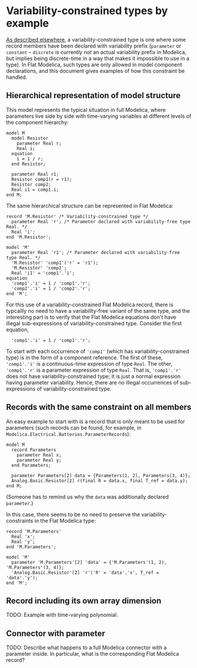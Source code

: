 # Variability-constrained types by example

[As described elsewhere](differences.md), a variability-constrained type is one where some record members have been declared with variability prefix (`parameter` or `constant` – `discrete` is currently _not_ an actual variability prefix in Modelica, but implies being discrete-time in a way that makes it impossible to use in a type).  In Flat Modelica, such types are only allowed in model component declarations, and this document gives examples of how this constraint be handled.

## Hierarchical representation of model structure

This model represents the typical situation in full Modelica, where parameters live side by side with time-varying variables at different levels of the component hierarchy:
```
model M
  model Resistor
    parameter Real r;
    Real i;
  equation
    i = 1 / r;
  end Resistor;

  parameter Real r1;
  Resistor comp1(r = r1);
  Resistor comp2;
  Real i1 = comp1.i;
end M;
```

The same hierarchical structure can be represented in Flat Modelica:
```
record 'M.Resistor' /* Variability-constrained type */
  parameter Real 'r'; /* Parameter declared with variability-free type Real. */
  Real 'i';
end 'M.Resistor';

model 'M'
  parameter Real 'r1'; /* Parameter declared with variability-free type Real. */
  'M.Resistor' 'comp1'('r' = 'r1');
  'M.Resistor' 'comp2';
  Real 'i1' = 'comp1'.'i';
equation
  'comp1'.'i' = 1 / 'comp1'.'r';
  'comp2'.'i' = 1 / 'comp2'.'r';
end 'M';
```

For this use of a variability-constrained Flat Modelica record, there is typcailly no need to have a variability-free variant of the same type, and the interesting part is to verify that the Flat Modelica equations don't have illegal sub-expressions of variability-constrained type.  Consider the first equation,
```
  'comp1'.'i' = 1 / 'comp1'.'r';
```
To start with each occurrence of `'comp1'` (which has variability-constrained type) is in the form of a component reference.  The first of these, `'comp1'.'i'` is a continuous-time expression of type `Real`.  The other, `'comp1'.'r'` is a parameter expression of type `Real`.  That is, `'comp1'.'r'` does not have variability-constrained type; it is just a normal expression having parameter variability.  Hence, there are no illegal occurrences of sub-expressions of variability-constrained type.

## Records with the same constraint on all members

An easy example to start with is a record that is only meant to be used for parameters (such records can be found, for example, in `Modelica.Electrical.Batteries.ParameterRecords`):
```
model M
  record Parameters
    parameter Real x;
    parameter Real y;
  end Parameters;

  parameter Parameters[2] data = {Parameters(1, 2), Parameters(3, 4)};
  Analog.Basic.Resistor[2] r(final R = data.x, final T_ref = data.y);
end M;
```

(Someone has to remind us why the `data` was additionally declared `parameter`.)

In this case, there seems to be no need to preserve the variability-constraints in the Flat Modelica type:
```
record 'M.Parameters'
  Real 'x';
  Real 'y';
end 'M.Parameters';

model 'M'
  parameter 'M.Parameters'[2] 'data' = {'M.Parameters'(1, 2), 'M.Parameters'(3, 4)};
  'Analog.Basic.Resistor'[2] 'r'('R' = 'data'.'x', T_ref = 'data'.'y');
end 'M';
```

## Record including its own array dimension

TODO: Example with time-varying polynomial.

## Connector with parameter

TODO: Describe what happens to a full Modelica connector with a parameter inside.  In particular, what is the corresponding Flat Modelica record?
